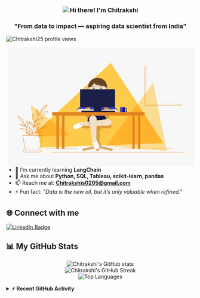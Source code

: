 <!-- Heading -->
<h3 align="center">
  <img src="https://raw.githubusercontent.com/MartinHeinz/MartinHeinz/master/wave.gif" width="30px"> 
  Hi there! I'm Chitrakshi
</h3>
<h3 align="center">"From data to impact — aspiring data scientist from India"</h3>

<!-- Profile Views -->
<p align="left">
  <img src="https://komarev.com/ghpvc/?username=Chitrakshi25&label=Profile%20views&color=0e75b6&style=flat" alt="Chitrakshi25 profile views"/>
</p>

<!-- About section -->
<img align="right" alt="GIF" src="./code.gif" width="500" height="320" />

- 🌱 I’m currently learning **LangChain**
- 💬 Ask me about **Python, SQL, Tableau, scikit-learn, pandas**
- 📫 Reach me at: **Chitrakshis0205@gmail.com**
- ⚡ Fun fact: *"Data is the new oil, but it’s only valuable when refined."*

<!-- Connect section -->
## 🌐 Connect with me

<p>
  <a href="https://linkedin.com/in/Chitrakshi25"><img src="https://img.shields.io/badge/-LinkedIn-blue?style=flat&logo=LinkedIn" alt="LinkedIn Badge"/></a>
  <!-- Add your real Twitter/YouTube if applicable -->
</p>

<!-- GitHub Stats -->
## 📊 My GitHub Stats

<p align="center">
  <img src="https://github-readme-stats.vercel.app/api?username=Chitrakshi25&show_icons=true&theme=light" alt="Chitrakshi's GitHub stats" />
  <br/>
  <img src="https://github-readme-streak-stats.herokuapp.com/?user=Chitrakshi25" alt="Chitrakshi's GitHub Streak" />
  <br/>
  <img src="https://github-readme-stats.vercel.app/api/top-langs/?username=Chitrakshi25&layout=compact&theme=light" alt="Top Languages"/>
</p>

<!-- Contribution Graph -->
<details>
  <summary><b>⚡ Recent GitHub Activity</b></summary>
  <br/>
  <a href="https://github.com/Chitrakshi25">
    <img src="https://github-readme-activity-graph.vercel.app/graph?username=Chitrakshi25&theme=react-dark" alt="Chitrakshi's GitHub Activity Graph"/>
  </a>
</details>
